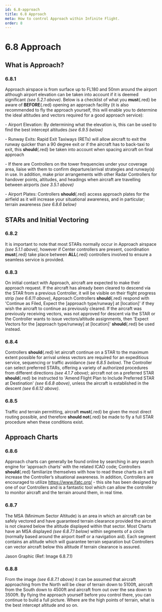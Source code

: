 ```yaml
---
id: 6.8-approach
title: 6.8 Approach
meta: How to control Approach within Infinite Flight.
order: 8
---
```


# 6.8  Approach



## What is Approach? 

### 6.8.1    

Approach airspace is from surface up to FL180 and 50nm around the airport although airport elevation can be taken into account if it is deemed significant *(see 5.2.1 above)*. Below is a checklist of what you **must**{.red} be aware of **BEFORE**{.red} opening an approach facility (it is also recommended to fly the approach yourself, this will enable you to determine the ideal altitudes and vectors required for a good approach service):

 

\-    Airport Elevation: By determining what the elevation is, this can be used to find the best intercept altitudes *(see 6.9.5 below)*

\-    Runway Exits: Rapid Exit Taxiways (RETs) will allow aircraft to exit the runway quicker than a 90 degree exit or if the aircraft has to back-taxi to exit, this **should**{.red} be taken into account when spacing aircraft on final approach

\-    If there are Controllers on the tower frequencies under your coverage area, liaise with them to confirm departure/arrival strategies and runway(s) in use. In addition, make prior arrangements with other Radar Controllers for handover points, altitudes, and headings when aircraft are travelling between airports *(see 3.5.1 above)*

\-    Airport Plates: Controllers **should**{.red} access approach plates for the airfield as it will increase your situational awareness, and in particular; terrain awareness *(see 6.8.6 below)*

 

## STARs and Initial Vectoring

### 6.8.2    

It is important to note that most STARs normally occur in Approach airspace *(see 5.1.1 above)*, however if Center controllers are present, coordination **must**{.red} take place between **ALL**{.red} controllers involved to ensure a seamless service is provided.



### 6.8.3

On initial contact with Approach, aircraft are expected to make their approach request. If the aircraft has already been cleared to descend via the STAR from a previous Controller, it will be visible on their flight progress strip *(see 6.6.11 above)*, Approach Controllers **should**{.red} respond with 'Continue as Filed, Expect the [approach type/runway] at [location]' if they wish the aircraft to continue as previously cleared. If the aircraft was previously receiving vectors, was not approved for descent via the STAR or the Controller wants to issue vectors/altitude assignments, then 'Expect Vectors for the [approach type/runway] at [location]' **should**{.red} be used instead.

 

### 6.8.4

Controllers **should**{.red} let aircraft continue on a STAR to the maximum extent possible for arrival unless vectors are required for an expeditious service, sequencing or traffic avoidance *(see 6.8.5 below)*. The Controller can select preferred STARs, offering a variety of authorized procedures from different directions *(see 4.1.7 above)*; aircraft not on a preferred STAR **should**{.red} be instructed to 'Amend Flight Plan to Include Preferred STAR at Destination' *(see 6.6.8 above)*, unless the aircraft is established in the descent *(see 6.6.12 above)*.



### 6.8.5

Traffic and terrain permitting, aircraft **must**{.red} be given the most direct routing possible, and therefore **should not**{.red} be made to fly a full STAR procedure when these conditions exist. 



## Approach Charts

### 6.8.6    

Approach charts can generally be found online by searching in any search engine for ‘approach charts’ with the related ICAO code; Controllers **should**{.red} familiarize themselves with how to read these charts as it will increase the Controller’s situational awareness. In addition, Controllers are encouraged to utilize https://www.ifatc.org/ - this site has been designed by one of our Controllers and is a fantastic tool which can allow the controller to monitor aircraft and the terrain around them, in real time.

 

### 6.8.7    

The MSA (Minimum Sector Altitude) is an area in which an aircraft can be safely vectored and have guaranteed terrain clearance provided the aircraft is not cleared below the altitude displayed within that sector. Most Charts have an MSA displayed *(see 6.8.7.1 below)* within segments of a circle (normally based around the airport itself or a navigation aid). Each segment contains an altitude which will guarantee terrain separation but Controllers can vector aircraft below this altitude if terrain clearance is assured.



Jason Graphic (Ref: Image 6.8.7.1)

 

### 6.8.8

From the image *(see 6.8.7.1 above)* it can be assumed that aircraft approaching from the North will be clear of terrain down to 5100ft, aircraft from the South down to 4500ft and aircraft from out over the sea down to 3500ft. By flying the approach yourself before you control there, you can continue to build a full picture. Where are the high points of terrain, what is the best intercept altitude and so on.